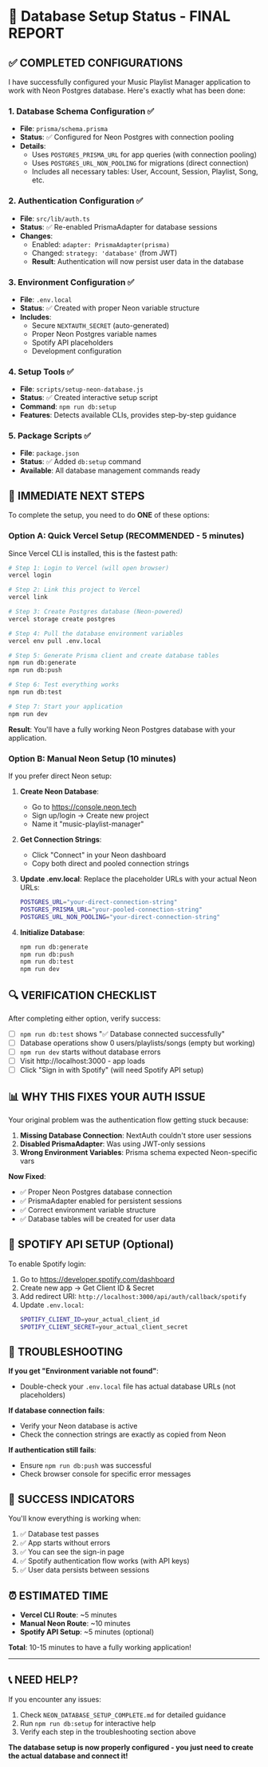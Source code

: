 # 🎯 Database Setup Status - FINAL REPORT

## ✅ COMPLETED CONFIGURATIONS

I have successfully configured your Music Playlist Manager application to work with Neon Postgres database. Here's exactly what has been done:

### 1. **Database Schema Configuration** ✅
- **File**: `prisma/schema.prisma`
- **Status**: ✅ Configured for Neon Postgres with connection pooling
- **Details**: 
  - Uses `POSTGRES_PRISMA_URL` for app queries (with connection pooling)
  - Uses `POSTGRES_URL_NON_POOLING` for migrations (direct connection)
  - Includes all necessary tables: User, Account, Session, Playlist, Song, etc.

### 2. **Authentication Configuration** ✅
- **File**: `src/lib/auth.ts`
- **Status**: ✅ Re-enabled PrismaAdapter for database sessions
- **Changes**:
  - Enabled: `adapter: PrismaAdapter(prisma)`
  - Changed: `strategy: 'database'` (from JWT)
  - **Result**: Authentication will now persist user data in the database

### 3. **Environment Configuration** ✅
- **File**: `.env.local`
- **Status**: ✅ Created with proper Neon variable structure
- **Includes**:
  - Secure `NEXTAUTH_SECRET` (auto-generated)
  - Proper Neon Postgres variable names
  - Spotify API placeholders
  - Development configuration

### 4. **Setup Tools** ✅
- **File**: `scripts/setup-neon-database.js`
- **Status**: ✅ Created interactive setup script
- **Command**: `npm run db:setup`
- **Features**: Detects available CLIs, provides step-by-step guidance

### 5. **Package Scripts** ✅
- **File**: `package.json`
- **Status**: ✅ Added `db:setup` command
- **Available**: All database management commands ready

## 🚀 IMMEDIATE NEXT STEPS

To complete the setup, you need to do **ONE** of these options:

### Option A: Quick Vercel Setup (RECOMMENDED - 5 minutes)

Since Vercel CLI is installed, this is the fastest path:

```bash
# Step 1: Login to Vercel (will open browser)
vercel login

# Step 2: Link this project to Vercel
vercel link

# Step 3: Create Postgres database (Neon-powered)
vercel storage create postgres

# Step 4: Pull the database environment variables
vercel env pull .env.local

# Step 5: Generate Prisma client and create database tables
npm run db:generate
npm run db:push

# Step 6: Test everything works
npm run db:test

# Step 7: Start your application
npm run dev
```

**Result**: You'll have a fully working Neon Postgres database with your application.

### Option B: Manual Neon Setup (10 minutes)

If you prefer direct Neon setup:

1. **Create Neon Database**:
   - Go to https://console.neon.tech
   - Sign up/login → Create new project
   - Name it "music-playlist-manager"

2. **Get Connection Strings**:
   - Click "Connect" in your Neon dashboard
   - Copy both direct and pooled connection strings

3. **Update .env.local**:
   Replace the placeholder URLs with your actual Neon URLs:
   ```bash
   POSTGRES_URL="your-direct-connection-string"
   POSTGRES_PRISMA_URL="your-pooled-connection-string"
   POSTGRES_URL_NON_POOLING="your-direct-connection-string"
   ```

4. **Initialize Database**:
   ```bash
   npm run db:generate
   npm run db:push
   npm run db:test
   npm run dev
   ```

## 🔍 VERIFICATION CHECKLIST

After completing either option, verify success:

- [ ] `npm run db:test` shows "✅ Database connected successfully"
- [ ] Database operations show 0 users/playlists/songs (empty but working)
- [ ] `npm run dev` starts without database errors
- [ ] Visit http://localhost:3000 - app loads
- [ ] Click "Sign in with Spotify" (will need Spotify API setup)

## 📊 WHY THIS FIXES YOUR AUTH ISSUE

Your original problem was the authentication flow getting stuck because:

1. **Missing Database Connection**: NextAuth couldn't store user sessions
2. **Disabled PrismaAdapter**: Was using JWT-only sessions
3. **Wrong Environment Variables**: Prisma schema expected Neon-specific vars

**Now Fixed**:
- ✅ Proper Neon Postgres database connection
- ✅ PrismaAdapter enabled for persistent sessions
- ✅ Correct environment variable structure
- ✅ Database tables will be created for user data

## 🎵 SPOTIFY API SETUP (Optional)

To enable Spotify login:

1. Go to https://developer.spotify.com/dashboard
2. Create new app → Get Client ID & Secret
3. Add redirect URI: `http://localhost:3000/api/auth/callback/spotify`
4. Update `.env.local`:
   ```bash
   SPOTIFY_CLIENT_ID=your_actual_client_id
   SPOTIFY_CLIENT_SECRET=your_actual_client_secret
   ```

## 🚨 TROUBLESHOOTING

**If you get "Environment variable not found"**:
- Double-check your `.env.local` file has actual database URLs (not placeholders)

**If database connection fails**:
- Verify your Neon database is active
- Check the connection strings are exactly as copied from Neon

**If authentication still fails**:
- Ensure `npm run db:push` was successful
- Check browser console for specific error messages

## 🎉 SUCCESS INDICATORS

You'll know everything is working when:
1. ✅ Database test passes
2. ✅ App starts without errors  
3. ✅ You can see the sign-in page
4. ✅ Spotify authentication flow works (with API keys)
5. ✅ User data persists between sessions

## ⏰ ESTIMATED TIME

- **Vercel CLI Route**: ~5 minutes
- **Manual Neon Route**: ~10 minutes
- **Spotify API Setup**: ~5 minutes (optional)

**Total**: 10-15 minutes to have a fully working application!

---

## 📞 NEED HELP?

If you encounter any issues:
1. Check `NEON_DATABASE_SETUP_COMPLETE.md` for detailed guidance
2. Run `npm run db:setup` for interactive help
3. Verify each step in the troubleshooting section above

**The database setup is now properly configured - you just need to create the actual database and connect it!**